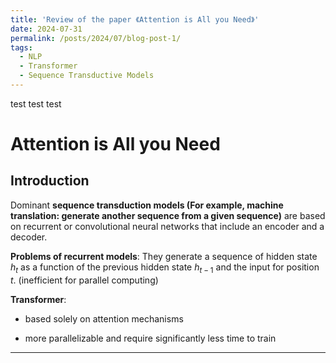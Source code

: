 ```yaml
---
title: 'Review of the paper 《Attention is All you Need》'
date: 2024-07-31
permalink: /posts/2024/07/blog-post-1/
tags:
  - NLP
  - Transformer
  - Sequence Transductive Models
---
```


test
test
test

Attention is All you Need
=====

## Introduction

Dominant **sequence transduction models (For example, machine translation: generate another sequence from a given sequence)** are based on recurrent or convolutional neural networks that include an encoder and a decoder. 

**Problems of recurrent models**: They generate a sequence of hidden state $h_t$ as a function of the previous hidden state $h_{t-1}$ and the input for position $t$. (inefficient for parallel computing)

**Transformer**: 

* based solely on attention mechanisms

* more parallelizable and require significantly less time to train

---


